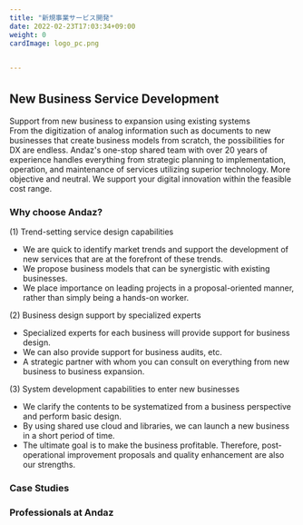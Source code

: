 ```yaml
---
title: "新規事業サービス開発"
date: 2022-02-23T17:03:34+09:00
weight: 0
cardImage: logo_pc.png

 
---
```


## New Business Service Development　

Support from new business to expansion using existing systems   
From the digitization of analog information such as documents to new businesses that create business models from scratch, the possibilities for DX are endless. Andaz's one-stop shared team with over 20 years of experience handles everything from strategic planning to implementation, operation, and maintenance of services utilizing superior technology. More objective and neutral. We support your digital innovation within the feasible cost range.

### Why choose Andaz?

(1) Trend-setting service design capabilities
* We are quick to identify market trends and support the development of new services that are at the forefront of these trends.
* We propose business models that can be synergistic with existing businesses.
* We place importance on leading projects in a proposal-oriented manner, rather than simply being a hands-on worker.

(2) Business design support by specialized experts
* Specialized experts for each business will provide support for business design.
* We can also provide support for business audits, etc.
* A strategic partner with whom you can consult on everything from new business to business expansion.

(3) System development capabilities to enter new businesses
* We clarify the contents to be systematized from a business perspective and perform basic design.
* By using shared use cloud and libraries, we can launch a new business in a short period of time.
* The ultimate goal is to make the business profitable. Therefore, post-operational improvement proposals and quality enhancement are also our strengths.

### Case Studies

### Professionals at Andaz